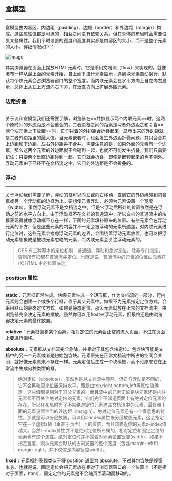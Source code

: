 ## 盒模型

---


盒模型由内容区、内边距（padding）、边框（border）和外边距（margin）构成。这些属性值都是可选的，相互之间没有依赖关系，但在具体的布局时会需要设置某些属性。我们平时设置的宽度和高度其实都是内容区的大小，而不是整个元素的大小。详细情况如下：

![image](http://images.cnitblog.com/blog2015/716683/201503/062030266957536.jpg)


其实浏览器在页面上摆放HTML元素时，它是采用文档流（flow）来实现的。就像瀑布一样从最上面的元素开始，自上而下进行元素显示，遇到块元素自动换行，默认每个块元素会占浏览器窗口的整个宽度。而内联元素会在水平方向上自左向右显示，总体上从左上方流向右下方，在垂直方向上扩展外围元素。

### 边距折叠

---

关于流和盒模型我们还需要了解，浏览器在==并排显示两个内联元素==时，这两个原时间的外边距是不会重合的，二者边框之间的距离是两者外边距之和；当==两个块元素上下放置==时，它们挨着的外边距会折叠起来，显示出来的外边距就是二者外边距里的最大值。当元素嵌套时，也会发生外边距折叠问题，其只会合并上边距和下边距，左右外边距并不合并。需要注意的是，如果外面的元素有一个边框，那么这两个元素的外边距就不会碰到一起，也就不可能发生折叠。我们只需要记住：只要两个垂直边距碰到一起，它们就会折叠，即使是嵌套起来的也不例外。浮动元素由于已经不在文档流之中，它们的外边距是不会折叠的。

### 浮动

---

关于浮动我们需要了解，浮动的框可以向左或向右移动，直到它的外边缘碰到包含框或另一个浮动框的边框为止。要想使元素浮动，必须为元素设置一个宽度（width）。虽然浮动元素不是文档流之中，但是它浮动后所处的位置依然是在浮动之前的水平方向上。由于浮动框不在文档的普通流中，所以文档的普通流中的块框表现得就像浮动框不存在一样，下面的元素填补原来的位置。有些元素会在浮动元素的下方，但是这些元素的内容并不一定会被浮动的元素所遮盖，对内联元素进行定位时，这些元素会考虑浮动元素的边界，会围绕着浮动元素放置。也可以把浮动元素想象成是被块元素忽略的元素，而内联元素会关注浮动元素的。       

> CSS 有三种基本的定位机制：普通流、浮动和绝对定位。除非专门指定，否则所有框都在普通流中定位。也就是说，普通流中的元素的位置由元素在 (X)HTML 中的位置决定。 

### position 属性

---

**static**：元素框正常生成。块级元素生成一个矩形框，作为文档流的一部分，行内元素则会创建一个或多个行框，置于其父元素中。如果不为元素指定定位方式，会采用默认的静态定位方式。如果是静态定位，那么元素就放在正常的文档流中，由浏览器完全决定元素的摆放。虽然你可以用float来浮动元素，但最终还是由浏览器决定元素的最终放置。


**relative**：元素框偏移某个距离。相对定位的元素会正常的流入页面，不过在页面上要进行偏移。

**absolute**：元素框从文档流完全删除，并相对于其包含块定位。包含块可能是文档中的另一个元素或者是初始包含块。元素原先在正常文档流中所占的空间会关闭，就好像元素原来不存在一样。元素定位后生成一个块级框，而不论原来它在正常流中生成何种类型的框。

> 绝对定位（absolute），虽然也是从文档流中删除，但它与浮动是不同的，它不会再和原来位置保持水平，而是由top,right,bottom,left等属性值确定，这些值都是相对于其父元素的。而且流中的元素无论是块元素还是内联元素都不再关注绝对定位的元素，它们完全不知道页面上有绝对定位元素的存在。所以在布局时为了不被绝对定位元素遮盖文档流中的元素，最好给下面的元素设置恰当的外边距（margin）。绝对定位元素还有一个很意思的特性，那就是可以分层放置，可以用z-index属性来分层放置元素，这会指定它在一个虚拟z轴（垂直于页面）上的位置，而且越靠近你的元素z-index值越大。当然z-index属性并不是绝对定位所专属的，相对定位和固定定位的元素也有这个属性。绝对定位时并不需要对元素设置宽度(width)，如果不指定宽度，则块元素会默认的占浏览器的整个宽度（包含margin-left和margin-right，并不仅仅是内容宽度width）。
> 

**fixed**：元素框的表现类似于将 position 设置为 absolute，不过其包含块是视窗本身。也就是说，固定定位会把元素放在相对于浏览器窗口的一个位置上（不是相对于页面，html），固定定位的元素是不会随页面滚动而移动的。
